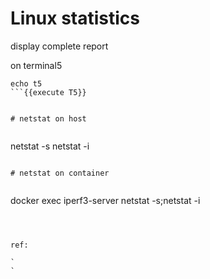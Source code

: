 

# Linux statistics


display complete report 

on terminal5
```
echo t5
```{{execute T5}}


# netstat on host


```
netstat -s
netstat -i 
```{{execute T5}}

# netstat on container


```
docker exec iperf3-server  netstat -s;netstat -i 
```{{execute T5}}



ref:

`
`